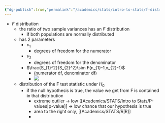 ```yaml
---
{"dg-publish":true,"permalink":"/academics/stats/intro-to-stats/f-distribution/","created":"2024-03-25T13:53:55.514-04:00","updated":"2025-07-07T17:21:02.337-04:00"}
---
```


- $F$ distribution
	- the ratio of two sample variances has an $F$ distribution
		- if both populations are normally distributed
	- has 2 parameters
		- $\nu_{1}$
			- degrees of freedom for the numerator
		- $\nu_{2}$
			- degrees of freedom for the denominator
		- $\frac{S_{1}^2}{S_{2}^2}\sim F(n_{1}-1,n_{2}-1)$
			- (numerator df, denominator df)
			- ![](https://i.imgur.com/4k5h3M8.png)
	- distribution of the F test statistic under $H_{0}$
		- if the null hypothesis is true, the value we get from F is contained in that distribution
			- extreme outlier $\to$ low [[Academics/STATS/Intro to Stats/P-values\|p-value]] $\to$ low chance that our hypothesis is true
			- area to the right only, [[Academics/STATS/R\|R]]
			- 